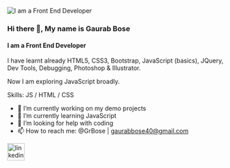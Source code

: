 ![I am a Front End Developer](https://media.licdn.com/dms/image/C4D16AQE_Jc9vxgdSQw/profile-displaybackgroundimage-shrink_350_1400/0/1657197121450?e=1678320000&v=beta&t=TXu0RlVivdnQ5WNUAIGjXCeaqb8YOsv3vZGv8UwfMjw)

### Hi there 👋, My name is Gaurab Bose
#### I am a Front End Developer

I have learnt already HTML5, CSS3, Bootstrap, JavaScript (basics), JQuery, Dev Tools, Debugging, Photoshop & Illustrator.

Now I am exploring JavaScript broadly.

Skills: JS / HTML / CSS

- 🔭 I’m currently working on my demo projects 
- 🌱 I’m currently learning JavaScript 
- 🤔 I’m looking for help with coding 
- 📫 How to reach me: @GrBose | gaurabbose40@gmail.com 


[<img src='https://cdn.jsdelivr.net/npm/simple-icons@3.0.1/icons/linkedin.svg' alt='linkedin' height='40'>](https://www.linkedin.com/in/gaurabwebdev/)  

